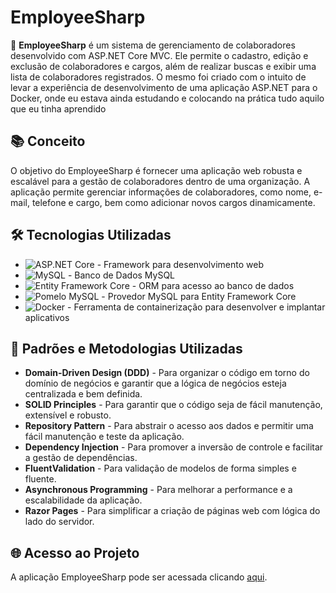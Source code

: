 # EmployeeSharp

🚀 **EmployeeSharp** é um sistema de gerenciamento de colaboradores desenvolvido com ASP.NET Core MVC. Ele permite o cadastro, edição e exclusão de colaboradores e cargos, além de realizar buscas e exibir uma lista de colaboradores registrados. O mesmo foi criado com o intuito de levar a experiência de desenvolvimento de uma aplicação ASP.NET para o Docker, onde eu estava ainda estudando e colocando na prática tudo aquilo que eu tinha aprendido

## 📚 Conceito

O objetivo do EmployeeSharp é fornecer uma aplicação web robusta e escalável para a gestão de colaboradores dentro de uma organização. A aplicação permite gerenciar informações de colaboradores, como nome, e-mail, telefone e cargo, bem como adicionar novos cargos dinamicamente.

## 🛠️ Tecnologias Utilizadas

- ![ASP.NET Core](https://img.shields.io/badge/ASP.NET_Core-8.0-blue) - Framework para desenvolvimento web
- ![MySQL](https://img.shields.io/badge/MySQL-9.0.1-blue) - Banco de Dados MySQL
- ![Entity Framework Core](https://img.shields.io/badge/Entity_Framework_Core-8.0.6-blue) - ORM para acesso ao banco de dados
- ![Pomelo MySQL](https://img.shields.io/badge/Pomelo_MySQL-8.0.2-blue) - Provedor MySQL para Entity Framework Core
- ![Docker](https://img.shields.io/badge/Docker-19.03.8-blue) - Ferramenta de containerização para desenvolver e implantar aplicativos

## 📐 Padrões e Metodologias Utilizadas

- **Domain-Driven Design (DDD)** - Para organizar o código em torno do domínio de negócios e garantir que a lógica de negócios esteja centralizada e bem definida.
- **SOLID Principles** - Para garantir que o código seja de fácil manutenção, extensível e robusto.
- **Repository Pattern** - Para abstrair o acesso aos dados e permitir uma fácil manutenção e teste da aplicação.
- **Dependency Injection** - Para promover a inversão de controle e facilitar a gestão de dependências.
- **FluentValidation** - Para validação de modelos de forma simples e fluente.
- **Asynchronous Programming** - Para melhorar a performance e a escalabilidade da aplicação.
- **Razor Pages** - Para simplificar a criação de páginas web com lógica do lado do servidor.

## 🌐 Acesso ao Projeto

A aplicação EmployeeSharp pode ser acessada clicando [aqui](http://employeesharp.jorgedev.net).

